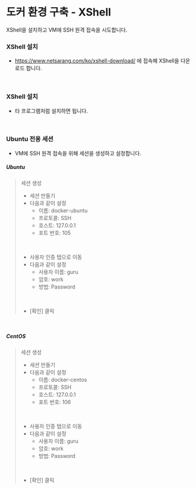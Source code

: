 # 도커 환경 구축 - XShell
XShell을 설치하고 VM에 SSH 원격 접속을 시도합니다.

### XShell 설치
- https://www.netsarang.com/ko/xshell-download/ 에 접속해 XShell을 다운로드 합니다.
<br />

### XShell 설치
- 타 프로그램처럼 설치하면 됩니다.
<br />

### Ubuntu 전용 세션
- VM에 SSH 원격 접속을 위해 세션을 생성하고 설정합니다.

##### Ubuntu
> 세션 생성
> - 세션 만들기
> - 다음과 같이 설정
>   - 이름: docker-ubuntu
>   - 프로토콜: SSH
>   - 호스트: 127.0.0.1
>   - 포트 번호: 105
> <br />
> 
> - 사용자 인증 탭으로 이동
> - 다음과 같이 설정
>   - 사용자 이름: guru
>   - 암호: work
>   - 방법: Password
> <br />
>
> - [확인] 클릭   
<br />

##### CentOS
> 세션 생성
> - 세션 만들기
> - 다음과 같이 설정
>   - 이름: docker-centos
>   - 프로토콜: SSH
>   - 호스트: 127.0.0.1
>   - 포트 번호: 106
> <br />
> 
> - 사용자 인증 탭으로 이동
> - 다음과 같이 설정
>   - 사용자 이름: guru
>   - 암호: work
>   - 방법: Password
> <br />
>
> - [확인] 클릭
